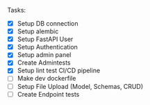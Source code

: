 Tasks:
- [x] Setup DB connection
- [x] Setup alembic
- [x] Setup FastAPI User
- [x] Setup Authentication
- [X] Setup admin panel
- [x] Create Admintests
- [x] Setup lint test CI/CD pipeline
- [ ] Make dev dockerfile
- [ ] Setup File Upload (Model, Schemas, CRUD)
- [ ] Create Endpoint tests
